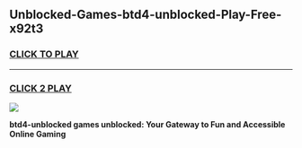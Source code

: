 
## Unblocked-Games-btd4-unblocked-Play-Free-x92t3
<h3>
<a href="https://premium76.site?title=btd4-unblocked&ref=18A1">CLICK TO PLAY</a></h3>
<hr>

<h3>
<a href="https://premium76.site?title=btd4-unblocked&ref=18A1">CLICK 2 PLAY</a>
  
</h3>

<a href="https://premium76.site?title=btd4-unblocked&ref=18A1"><img src="https://clearcache.store/games.png"></a>


**btd4-unblocked games unblocked: Your Gateway to Fun and Accessible Online Gaming**
